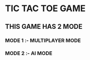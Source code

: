 <H1>TIC TAC TOE GAME</H1>

<H2>THIS GAME HAS 2 MODE</H2>
<H3>MODE 1 :- MULTIPLAYER MODE</H3>
<H3>MODE 2 :- AI MODE</H3>
